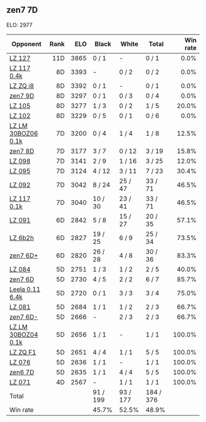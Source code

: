 ## zen7 7D ##

ELO: 2977

Opponent | Rank | ELO | Black | White | Total | Win rate
---------|-----:|----:|-------|-------|-------|-------:
[LZ 127](LZ%20127.md) | 11D | 3865 | 0 / 1 | - | 0 / 1 | 0.0%
[LZ 117 0.4k](LZ%20117%200.4k.md) | 8D | 3393 | - | 0 / 2 | 0 / 2 | 0.0%
[LZ ZQ i8](LZ%20ZQ%20i8.md) | 8D | 3392 | 0 / 1 | - | 0 / 1 | 0.0%
[zen7 9D](zen7%209D.md) | 8D | 3297 | 0 / 1 | 0 / 3 | 0 / 4 | 0.0%
[LZ 105](LZ%20105.md) | 8D | 3277 | 1 / 3 | 0 / 2 | 1 / 5 | 20.0%
[LZ 102](LZ%20102.md) | 8D | 3229 | 0 / 5 | 0 / 1 | 0 / 6 | 0.0%
[LZ LM 30BOZ06 0.1k](LZ%20LM%2030BOZ06%200.1k.md) | 7D | 3200 | 0 / 4 | 1 / 4 | 1 / 8 | 12.5%
[zen7 8D](zen7%208D.md) | 7D | 3177 | 3 / 7 | 0 / 12 | 3 / 19 | 15.8%
[LZ 098](LZ%20098.md) | 7D | 3141 | 2 / 9 | 1 / 16 | 3 / 25 | 12.0%
[LZ 095](LZ%20095.md) | 7D | 3124 | 4 / 12 | 3 / 11 | 7 / 23 | 30.4%
[LZ 092](LZ%20092.md) | 7D | 3042 | 8 / 24 | 25 / 47 | 33 / 71 | 46.5%
[LZ 117 0.1k](LZ%20117%200.1k.md) | 7D | 3040 | 10 / 30 | 23 / 41 | 33 / 71 | 46.5%
[LZ 091](LZ%20091.md) | 6D | 2842 | 5 / 8 | 15 / 27 | 20 / 35 | 57.1%
[LZ 6b2h](LZ%206b2h.md) | 6D | 2827 | 19 / 25 | 6 / 9 | 25 / 34 | 73.5%
[zen7 6D+](zen7%206D+.md) | 6D | 2820 | 26 / 28 | 4 / 8 | 30 / 36 | 83.3%
[LZ 084](LZ%20084.md) | 5D | 2751 | 1 / 3 | 1 / 2 | 2 / 5 | 40.0%
[zen7 6D](zen7%206D.md) | 5D | 2730 | 4 / 5 | 2 / 2 | 6 / 7 | 85.7%
[Leela 0.11 6.4k](Leela%200.11%206.4k.md) | 5D | 2720 | 0 / 1 | 3 / 3 | 3 / 4 | 75.0%
[LZ 081](LZ%20081.md) | 5D | 2684 | 1 / 1 | 1 / 2 | 2 / 3 | 66.7%
[zen7 6D-](zen7%206D-.md) | 5D | 2666 | - | 2 / 3 | 2 / 3 | 66.7%
[LZ LM 30BOZ04 0.1k](LZ%20LM%2030BOZ04%200.1k.md) | 5D | 2656 | 1 / 1 | - | 1 / 1 | 100.0%
[LZ ZQ F1](LZ%20ZQ%20F1.md) | 5D | 2651 | 4 / 4 | 1 / 1 | 5 / 5 | 100.0%
[LZ 076](LZ%20076.md) | 5D | 2636 | 1 / 1 | - | 1 / 1 | 100.0%
[zen6 7D](zen6%207D.md) | 5D | 2635 | 1 / 1 | 4 / 4 | 5 / 5 | 100.0%
[LZ 071](LZ%20071.md) | 4D | 2567 | - | 1 / 1 | 1 / 1 | 100.0%
Total | | | 91 / 199 | 93 / 177 | 184 / 376 | 
Win rate| | | 45.7% | 52.5% | 48.9% | 
